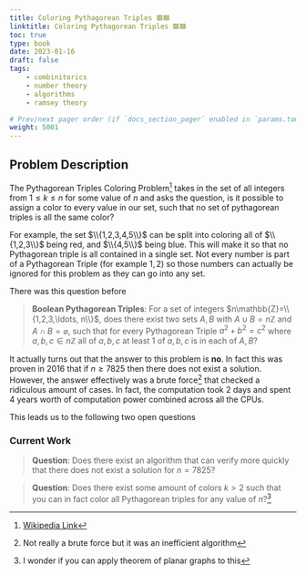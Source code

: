 ```yaml
---
title: Coloring Pythagorean Triples 🟥🟦
linktitle: Coloring Pythagorean Triples 🟥🟦
toc: true
type: book
date: 2023-01-16
draft: false
tags:
    - combinitorics
    - number theory
    - algorithms
    - ramsey theory

# Prev/next pager order (if `docs_section_pager` enabled in `params.toml`)
weight: 5001
---
```


## Problem Description

The Pythagorean Triples Coloring Problem[^1] takes in the set of all integers from $1\leq k\leq n$ for some value of $n$ and asks the question, is it possible to assign a color to every value in our set, such that no set of pythagorean triples is all the same color?

For example, the set $\\{1,2,3,4,5\\}$ can be split into coloring all of $\\{1,2,3\\}$ being red, and $\\{4,5\\}$ being blue. This will make it so that no Pythagorean triple is all contained in a single set. Not every number is part of a Pythagorean Triple (for example $1,2$) so those numbers can actually be ignored for this problem as they can go into any set.

There was this question before

> **Boolean Pythagorean Triples**: For a set of integers $n\mathbb{Z}=\\{1,2,3,\ldots, n\\}$, does there exist two sets $A,B$ with $A\cup B=n\mathbb{Z}$ and $A\cap B=\varnothing$, such that for every Pythagorean Triple $a^2+b^2=c^2$ where $a,b,c\in n\mathbb{Z}$ all of $a,b,c$ at least $1$ of $a,b,c$ is in each of $A,B$?

It actually turns out that the answer to this problem is **no**. In fact this was proven in $2016$ that if $n\geq 7825$ then there does not exist a solution. However, the answer effectively was a brute force[^2] that checked a ridiculous amount of cases. In fact, the computation took $2$ days and spent $4$ years worth of computation power combined across all the CPUs.

This leads us to the following two open questions

### Current Work

> **Question**: Does there exist an algorithm that can verify more quickly that there does not exist a solution for $n=7825$?

> **Question**: Does there exist some amount of colors $k>2$ such that you can in fact color all Pythagorean triples for any value of $n$?[^3] 

[^1]: [Wikipedia Link](https://en.wikipedia.org/wiki/Boolean_Pythagorean_triples_problem)
[^2]: Not really a brute force but it was an inefficient algorithm
[^3]: I wonder if you can apply theorem of planar graphs to this
